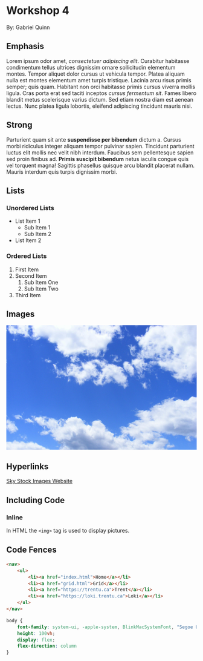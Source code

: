 # Workshop 4

By: Gabriel Quinn

## Emphasis

Lorem ipsum odor amet, *consectetuer adipiscing elit*. Curabitur habitasse condimentum tellus ultrices dignissim ornare sollicitudin elementum montes. Tempor aliquet dolor cursus ut vehicula tempor. Platea aliquam nulla est montes elementum amet turpis tristique. Lacinia arcu risus primis semper; quis quam. Habitant non orci habitasse primis cursus viverra mollis ligula. Cras porta erat sed taciti inceptos _cursus fermentum sit_. Fames libero blandit metus scelerisque varius dictum. Sed etiam nostra diam est aenean lectus. Nunc platea ligula lobortis, eleifend adipiscing tincidunt mauris nisi.

## Strong

Parturient quam sit ante **suspendisse per bibendum** dictum a. Cursus morbi ridiculus integer aliquam tempor pulvinar sapien. Tincidunt parturient luctus elit mollis nec velit nibh interdum. Faucibus sem pellentesque sapien sed proin finibus ad. __Primis suscipit bibendum__ netus iaculis congue quis vel torquent magna! Sagittis phasellus quisque arcu blandit placerat nullam. Mauris interdum quis turpis dignissim morbi.

## Lists

### Unordered Lists

- List Item 1
    - Sub Item 1
    - Sub Item 2
- List Item 2

### Ordered Lists

1. First Item
2. Second Item
    1. Sub Item One
    2. Sub Item Two
3. Third Item

## Images

![Blue sky with clouds](img/Image.png)

## Hyperlinks

[Sky Stock Images Website](https://www.pexels.com/search/sky/)

## Including Code

### Inline

In HTML the `<img>` tag is used to display pictures. 

## Code Fences

```html
<nav>
    <ul>
        <li><a href="index.html">Home</a></li>
        <li><a href="grid.html">Grid</a></li>
        <li><a href="https://trentu.ca">Trent</a></li>
        <li><a href="https://loki.trentu.ca">Loki</a></li>
    </ul>
</nav>
```

```css
body {
    font-family: system-ui, -apple-system, BlinkMacSystemFont, "Segoe UI", Roboto, Oxygen, Ubuntu, Cantarell, "Open Sans", "Helvetica Neue", sans-serif;
    height: 100vh;
    display: flex;
    flex-direction: column
}
```
